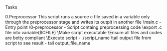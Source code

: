 Tasks

0.Preprocessor 
 This script runs a source c file saved in a variable only through the preprocessor stage and writes its outpit in another file
	\\main.c - Entry point 
	\\0-preprocessor - Script containg preprocessing code 
	\\export .c file into variable($CFILE)
	\\Make script executable 
	\\Ensure all files and codes are betty compliant
	\\Execute script - ./script_name
	\\tail output file from script to see result - tail output_file_name
